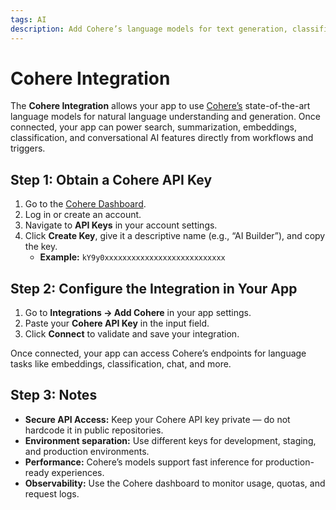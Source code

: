 ```yaml
---
tags: AI
description: Add Cohere’s language models for text generation, classification, retrieval, embeddings, and more.
---
```

# Cohere Integration

The **Cohere Integration** allows your app to use [Cohere’s](https://cohere.com) state-of-the-art language models for natural language understanding and generation. Once connected, your app can power search, summarization, embeddings, classification, and conversational AI features directly from workflows and triggers.


## Step 1: Obtain a Cohere API Key

1. Go to the [Cohere Dashboard](https://dashboard.cohere.com/).  
2. Log in or create an account.  
3. Navigate to **API Keys** in your account settings.  
4. Click **Create Key**, give it a descriptive name (e.g., “AI Builder”), and copy the key.  
   - **Example:** `kY9y0xxxxxxxxxxxxxxxxxxxxxxxxxxx`


## Step 2: Configure the Integration in Your App

1. Go to **Integrations → Add Cohere** in your app settings.  
2. Paste your **Cohere API Key** in the input field.  
3. Click **Connect** to validate and save your integration.  

Once connected, your app can access Cohere’s endpoints for language tasks like embeddings, classification, chat, and more.


## Step 3: Notes

- **Secure API Access:** Keep your Cohere API key private — do not hardcode it in public repositories.  
- **Environment separation:** Use different keys for development, staging, and production environments.  
- **Performance:** Cohere’s models support fast inference for production-ready experiences.  
- **Observability:** Use the Cohere dashboard to monitor usage, quotas, and request logs.

